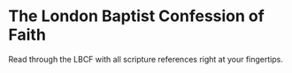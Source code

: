 # The London Baptist Confession of Faith

Read through the LBCF with all scripture references right at your fingertips.
